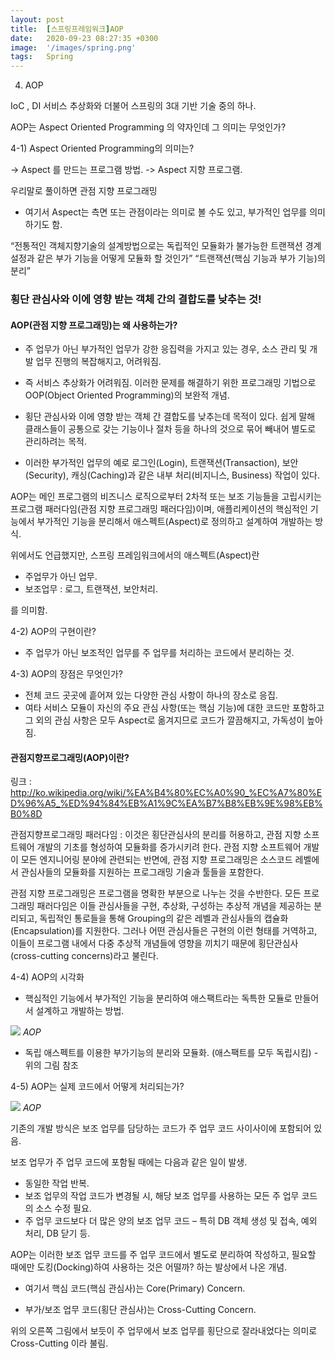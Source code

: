 ```yaml
---
layout: post
title:  [스프링프레임워크]AOP
date:   2020-09-23 08:27:35 +0300
image:  '/images/spring.png'
tags:   Spring
---
```



4) AOP

 IoC , DI 서비스 추상화와 더불어 스프링의 3대 기반 기술 중의 하나.

 

 AOP는 Aspect Oriented Programming 의 약자인데 그 의미는 무엇인가?

 

 

  4-1) Aspect Oriented Programming의 의미는?

  -> Aspect 를 만드는 프로그램 방법.
  -> Aspect 지향 프로그램.

 

  우리말로 풀이하면 관점 지향 프로그래밍

 

   * 여기서 Aspect는 측면 또는 관점이라는 의미로 볼 수도 있고, 부가적인 업무를 의미하기도 함.

 

 “전통적인 객체지향기술의 설계방법으로는 독립적인 모듈화가 불가능한 트랜잭션 경계설정과 같은 부가 기능을 어떻게 모듈화 할 것인가”
 “트랜잭션(핵심 기능과 부가 기능)의 분리”


### 횡단 관심사와 이에 영향 받는 객체 간의 결합도를 낮추는 것!

#### AOP(관점 지향 프로그래밍)는 왜 사용하는가?
- 주 업무가 아닌 부가적인 업무가 강한 응집력을 가지고 있는 경우, 소스 관리 및 개발 업무 진행의 복잡해지고, 어려워짐.
- 즉 서비스 추상화가 어려워짐. 이러한 문제를 해결하기 위한 프로그래밍 기법으로 OOP(Object Oriented Programming)의 보완적 개념.

 

 - 횡단 관심사와 이에 영향 받는 객체 간 결합도를 낮추는데 목적이 있다. 쉽게 말해 클래스들이 공통으로 갖는 기능이나 절차 등을 하나의 것으로 묶어 빼내어 별도로 관리하려는 목적.

 - 이러한 부가적인 업무의 예로 로그인(Login), 트랜잭션(Transaction), 보안(Security), 캐싱(Caching)과 같은 내부 처리(비지니스, Business) 작업이 있다.


 AOP는 메인 프로그램의 비즈니스 로직으로부터 2차적 또는 보조 기능들을 고립시키는 프로그램 패러다임(관점 지향 프로그래밍 패러다임)이며, 애플리케이션의 핵심적인 기능에서 부가적인 기능을 분리해서 애스펙트(Aspect)로 정의하고 설계하여 개발하는 방식.

 

위에서도 언급했지만, 스프링 프레임워크에서의 애스펙트(Aspect)란

 - 주업무가 아닌 업무.
 - 보조업무 : 로그, 트랜잭션, 보안처리.

를 의미함.

 

 

 4-2) AOP의 구현이란?

- 주 업무가 아닌 보조적인 업무를 주 업무를 처리하는 코드에서 분리하는 것.

 

 

 4-3) AOP의 장점은 무엇인가?
- 전체 코드 곳곳에 흩어져 있는 다양한 관심 사항이 하나의 장소로 응집.
- 여타 서비스 모듈이 자신의 주요 관심 사항(또는 핵심 기능)에 대한 코드만 포함하고 그 외의 관심 사항은 모두 Aspect로 옮겨지므로 코드가 깔끔해지고, 가독성이 높아짐.


#### 관점지향프로그래밍(AOP)이란?
링크 : http://ko.wikipedia.org/wiki/%EA%B4%80%EC%A0%90_%EC%A7%80%ED%96%A5_%ED%94%84%EB%A1%9C%EA%B7%B8%EB%9E%98%EB%B0%8D

 

관점지향프로그래밍 패러다임 : 이것은 횡단관심사의 분리를 허용하고, 관점 지향 소프트웨어 개발의 기초를 형성하여 모듈화를 증가시키려 한다. 관점 지향 소프트웨어 개발이 모든 엔지니어링 분야에 관련되는 반면에, 관점 지향 프로그래밍은 소스코드 레벨에서 관심사들의 모듈화를 지원하는 프로그래밍 기술과 툴들을 포함한다.

관점 지향 프로그래밍은 프로그램을 명확한 부분으로 나누는 것을 수반한다. 모든 프로그래밍 패러다임은 이들 관심사들을 구현, 추상화, 구성하는 추상적 개념을 제공하는 분리되고, 독립적인 통로들을 통해 Grouping의 같은 레벨과 관심사들의 캡슐화(Encapsulation)를 지원한다. 그러나 어떤 관심사들은 구현의 이런 형태를 거역하고, 이들이 프로그램 내에서 다중 추상적 개념들에 영향을 끼치기 때문에 횡단관심사(cross-cutting concerns)라고 불린다.

 4-4) AOP의 시각화

 * 핵심적인 기능에서 부가적인 기능을 분리하여 애스팩트라는 독특한 모듈로 만들어서 설계하고 개발하는 방법.

 ![](/images/0923-1.png)
*AOP*

* 독립 애스펙트를 이용한 부가기능의 분리와 모듈화. (애스팩트를 모두 독립시킴) - 위의 그림 참조

 4-5) AOP는 실제 코드에서 어떻게 처리되는가?

 ![](/images/0923-2.png)
*AOP*

 기존의 개발 방식은 보조 업무를 담당하는 코드가 주 업무 코드 사이사이에 포함되어 있음.

 

 보조 업무가 주 업무 코드에 포함될 때에는 다음과 같은 일이 발생.
  * 동일한 작업 반복.
  * 보조 업무의 작업 코드가 변경될 시, 해당 보조 업무를 사용하는 모든 주 업무 코드의 소스 수정 필요.
  * 주 업무 코드보다 더 많은 양의 보조 업무 코드 – 특히 DB 객체 생성 및 접속, 예외 처리, DB 닫기 등.

 AOP는 이러한 보조 업무 코드를 주 업무 코드에서 별도로 분리하여 작성하고, 필요할 때에만 도킹(Docking)하여 사용하는 것은 어떨까? 하는 발상에서 나온 개념.

 

 * 여기서 핵심 코드(핵심 관심사)는 Core(Primary) Concern.

 * 부가/보조 업무 코드(횡단 관심사)는 Cross-Cutting Concern.

 

 위의 오른쪽 그림에서 보듯이 주 업무에서 보조 업무를 횡단으로 잘라내었다는 의미로 Cross-Cutting 이라 불림.































